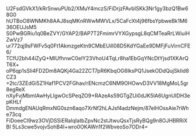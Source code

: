 U2FsdGVkX1/kRrSnwuPUb2/XMuY4mczS/FiDrjzFAvbISKk3Nr1gy3bzQ1Bw68G0
hUTBoO8WNMKh8AAJ8sqMKnRWwMWVLx/5CaFcXt4j96fbsYpbweBk1M636OEUJsM5
S0PwBGRiu1q0BeZVY/GYAP2/BAP7T2FmimrVYXGypsgL8qCMTeaRrLWiuiHZwVz7
ur772qj9sFWFv5q0Ft1AkmzgeKtn9CMbEUill08D5KdYGaEe9DMFjFuVirnCFE6/
TCfU2bh44iZyQ+MIUfhnwC0elY23VhoU4TqLr8ha1EbGqYNcDtYjsd1XKArQT6X+
oP6qp1sSli4FD2Dm8AQKj4Ga22ZCT7pR6KbqOG6lksPQ1JsekODdQujSkIid8CZ3
+2tc/3ZEdGi5Z1Haf1PCV2FGhav/rENcmzC6NM9OHOwvD3VV18MgMoL5gr8egReX
nXyFvjMbmlAwHyLIgwOcSPeqZO9+RAzeAs59GTgZUi0dJK5lA6UgnUIDH3epKHLf
DmmdgENAUqRmxNG0szn6aqo7XrNf2hLAJsf4adzNejm/87elHOssAie7rWhe73cq
FiDoeeCI9wz3OVjDSSiERaIqIatbZpvNc2stJtwuQsxTjsRyBQg9n8OJHBRRiXBI
5Ls3cwe5vojvSohB4I+wro0OKAWn1f2WbveoSo7ODr4=
